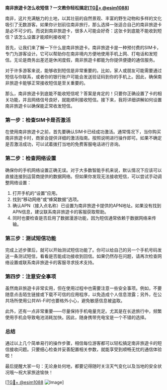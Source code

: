 **南非旅遊卡怎么收短信？一文教你轻松搞定[[TG💪+ @esim1088](https://t.me/s/esim1088)]**

南非，这片充满魅力的土地，以其壮丽的自然景观、丰富的野生动物和多样的文化吸引了无数游客。如果你计划前往南非旅行，那么选择一张适合自己的南非旅遊卡是必不可少的。而说到南非旅遊卡，很多人可能会好奇：这张卡到底能不能收到短信？该怎么设置才能顺利接收呢？

首先，让我们来了解一下什么是南非旅遊卡。南非旅遊卡是一种预付费的SIM卡，专门为游客设计。它可以帮助你在南非境内方便地使用手机上网、打电话和发短信。无论是商务出差还是休闲度假，南非旅遊卡都能为你提供便捷的通信服务。

对于许多游客来说，能够收到短信是非常重要的。比如，家人或朋友可能需要通过短信与你联系，或者你的银行账户可能会发送验证码到你的手机上。因此，确保南非旅遊卡能够正常接收短信是至关重要的。

那么，南非旅遊卡到底能不能收短信呢？答案是肯定的！只要你正确设置了卡的相关功能，并且网络信号良好，就能顺利接收短信。接下来，我将详细讲解如何设置南非旅遊卡以确保能正常收发短信。

### 第一步：检查SIM卡是否激活

在使用南非旅遊卡之前，首先要确认SIM卡已经成功激活。通常情况下，当你购买南非旅遊卡时，商家会提供详细的激活指南。按照说明进行操作即可。如果不确定是否激活成功，可以试着拨打当地的免费客服电话进行咨询。

### 第二步：检查网络设置

确保你的手机网络设置正确无误。对于大多数智能手机来说，默认情况下应该可以直接连接到运营商提供的数据网络。但如果你发现无法接收短信，可以尝试手动调整网络设置：

1. 打开手机的“设置”应用。
2. 找到“移动网络”或“蜂窝数据”选项。
3. 确认APN（接入点名称）已设置为南非旅遊卡提供的APN地址。如果没有找到APN信息，建议联系南非旅遊卡的客服获取帮助。
4. 同时也要检查是否启用了数据漫游功能，因为短信通常依赖于数据网络来传输。

### 第三步：测试短信功能

完成上述步骤后，就可以开始测试短信功能了。你可以给自己的另一个手机号码发送一条测试短信，看看是否能成功接收到回信。如果仍然存在问题，请再次检查网络设置或联系南非旅遊卡的客服寻求技术支持。

### 第四步：注意安全事项

虽然南非旅遊卡非常实用，但在使用过程中也需要注意一些安全事项。例如，不要随意点击陌生链接或下载不可信的应用程序，以免造成个人信息泄露；另外，在公共场所使用公共Wi-Fi时也要格外小心，避免敏感信息被盗取。

此外，还有一点非常重要——尽量保持手机电量充足。尤其是在长途旅行中，频繁使用手机会导致电池消耗加快。因此，随身携带充电宝是一个不错的选择。

### 总结

通过以上几个简单易行的操作步骤，相信每位游客都可以轻松搞定南非旅遊卡的短信接收问题。只要细心检查并妥善配置相关参数，就能享受到顺畅无忧的通信体验啦！

最后提醒大家一句：无论身处何地，都要记得随时关注天气变化以及当地的安全状况哦～祝大家旅途愉快！

[[TG💪+ @esim1088](https://t.me/s/esim1088) ![Image](https://i.postimg.cc/4NQfJmqS/Snipaste-2025-05-13-00-14-12.png)]